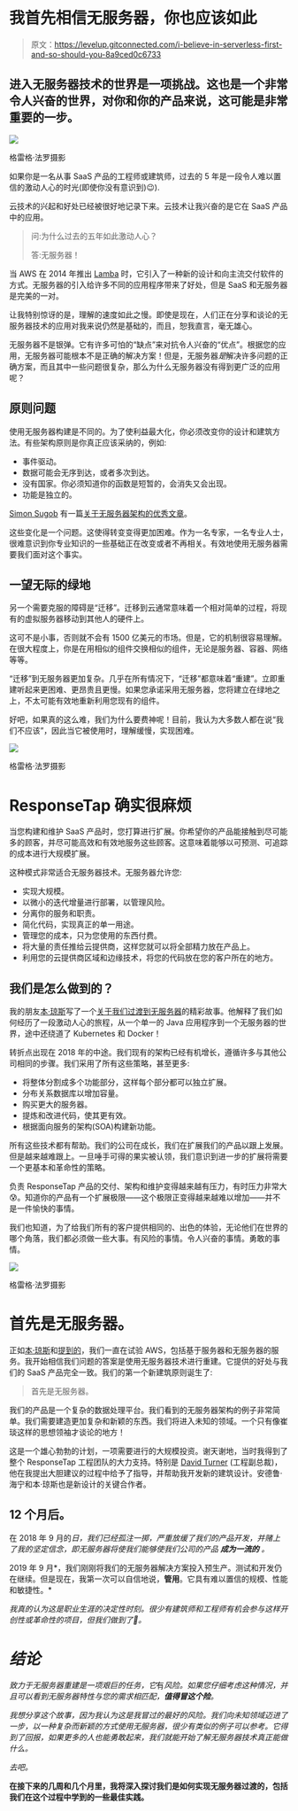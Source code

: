 # 我首先相信无服务器，你也应该如此

> 原文：<https://levelup.gitconnected.com/i-believe-in-serverless-first-and-so-should-you-8a9ced0c6733>

## 进入无服务器技术的世界是一项挑战。这也是一个非常令人兴奋的世界，对你和你的产品来说，这可能是非常重要的一步。

![](img/6cff01ef7d63b46593e349ce15e00893.png)

格雷格·法罗摄影

如果你是一名从事 SaaS 产品的工程师或建筑师，过去的 5 年是一段令人难以置信的激动人心的时光(即使你没有意识到)😉).

云技术的兴起和好处已经被很好地记录下来。云技术让我兴奋的是它在 SaaS 产品中的应用。

> 问:为什么过去的五年如此激动人心？
> 
> 答:无服务器！

当 AWS 在 2014 年推出 [Lamba](https://aws.amazon.com/lambda/) 时，它引入了一种新的设计和向主流交付软件的方式。无服务器的引入给许多不同的应用程序带来了好处，但是 SaaS 和无服务器是完美的一对。

让我特别惊讶的是，理解的速度如此之慢。即使是现在，人们正在分享和谈论的无服务器技术的应用对我来说仍然是基础的，而且，恕我直言，毫无雄心。

无服务器不是银弹。它有许多可怕的“缺点”来对抗令人兴奋的“优点”。根据您的应用，无服务器可能根本不是正确的解决方案！但是，无服务器*是*解决许多问题的正确方案，而且其中一些问题很复杂，那么为什么无服务器没有得到更广泛的应用呢？

## 原则问题

使用无服务器构建是不同的。为了使利益最大化，你必须改变你的设计和建筑方法。有些架构原则是你真正应该采纳的，例如:

*   事件驱动。
*   数据可能会无序到达，或者多次到达。
*   没有国家。你必须知道你的函数是短暂的，会消失又会出现。
*   功能是独立的。

[Simon Sugob](https://medium.com/u/59fdd21a44ca?source=post_page-----8a9ced0c6733--------------------------------) 有一篇[关于无服务器架构的优秀文章](https://medium.com/swlh/serverless-architecture-complete-reference-guide-2019-55363c08d1be)。

这些变化是一个问题。这使得转变变得更加困难。作为一名专家，一名专业人士，很难意识到你专业知识的一些基础正在改变或者不再相关。有效地使用无服务器需要我们面对这个事实。

## 一望无际的绿地

另一个需要克服的障碍是“迁移”。迁移到云通常意味着一个相对简单的过程，将现有的虚拟服务器移动到其他人的硬件上。

这可不是小事，否则就不会有 1500 亿美元的市场。但是，它的机制很容易理解。在很大程度上，你是在用相似的组件交换相似的组件，无论是服务器、容器、网络等等。

“迁移”到无服务器更加复杂。几乎在所有情况下，“迁移”都意味着“重建”。立即重建听起来更困难、更昂贵且更慢。如果您承诺采用无服务器，您将建立在绿地之上，不太可能有效地重新利用您现有的组件。

好吧，如果真的这么难，我们为什么要费神呢！目前，我认为大多数人都在说“我们不应该”，因此当它被使用时，理解缓慢，实现困难。

![](img/860caea871181c1d956201acd986b81c.png)

格雷格·法罗摄影

# ResponseTap 确实很麻烦

当您构建和维护 SaaS 产品时，您打算进行扩展。你希望你的产品能接触到尽可能多的顾客，并尽可能高效和有效地服务这些顾客。这意味着能够以可预测、可追踪的成本进行大规模扩展。

这种模式非常适合无服务器技术。无服务器允许您:

*   实现大规模。
*   以微小的迭代增量进行部署，以管理风险。
*   分离你的服务和职责。
*   简化代码，实现真正的单一用途。
*   管理您的成本，只为您使用的东西付费。
*   将大量的责任推给云提供商，这样您就可以将全部精力放在产品上。
*   利用您的云提供商区域和边缘技术，将您的代码放在您的客户所在的地方。

## 我们是怎么做到的？

我的朋友[本·琼斯](https://medium.com/u/7b4759dcd8ac?source=post_page-----8a9ced0c6733--------------------------------)写了一个[关于我们过渡到无服务器](https://medium.com/responsetap-engineering/monolith-to-microservices-to-serverless-our-journey-745a2b9620ec)的精彩故事。他解释了我们如何经历了一段激动人心的旅程，从一个单一的 Java 应用程序到一个无服务器的世界，途中还绕道了 Kubernetes 和 Docker！

转折点出现在 2018 年的中途。我们现有的架构已经有机增长，遵循许多与其他公司相同的步骤。我们采用了所有这些策略，甚至更多:

*   将整体分割成多个功能部分，这样每个部分都可以独立扩展。
*   分布关系数据库以增加容量。
*   购买更大的服务器。
*   提炼和改进代码，使其更有效。
*   根据面向服务的架构(SOA)构建新功能。

所有这些技术都有帮助。我们的公司在成长，我们在扩展我们的产品以跟上发展。但是越来越难跟上。一旦唾手可得的果实被认领，我们意识到进一步的扩展将需要一个更基本和革命性的策略。

负责 ResponseTap 产品的交付、架构和维护变得越来越有压力，有时压力非常大😰。知道你的产品有一个扩展极限——这个极限正变得越来越难以增加——并不是一件愉快的事情。

我们也知道，为了给我们所有的客户提供相同的、出色的体验，无论他们在世界的哪个角落，我们都必须做一些大事。有风险的事情。令人兴奋的事情。勇敢的事情。

![](img/56555b3d8341c71ea60eb3d86cfc793f.png)

格雷格·法罗摄影

# 首先是无服务器。

正如[本·琼斯](https://medium.com/u/7b4759dcd8ac?source=post_page-----8a9ced0c6733--------------------------------)和[提到的](https://medium.com/responsetap-engineering/monolith-to-microservices-to-serverless-our-journey-745a2b9620ec)，我们一直在试验 AWS，包括基于服务器和无服务器的服务。我开始相信我们问题的答案是使用无服务器技术进行重建。它提供的好处与我们的 SaaS 产品完全一致。我们的第一个新建筑原则诞生了:

> 首先是无服务器。

我们的产品是一个复杂的数据处理平台。我们看到的无服务器架构的例子非常简单。我们需要建造更加复杂和新颖的东西。我们将进入未知的领域。一个只有像崔琰这样的思想领袖才谈论的地方！

这是一个雄心勃勃的计划，一项需要进行的大规模投资。谢天谢地，当时我得到了整个 ResponseTap 工程团队的大力支持。特别是 [David Turner](https://medium.com/u/351587b6784b?source=post_page-----8a9ced0c6733--------------------------------) (工程副总裁)，他在我提出大胆建议的过程中给予了指导，并帮助我开发新的建筑设计。安德鲁·海宁和本·琼斯也是新设计的关键合作者。

## 12 个月后。

在 2018 年 9 月的*日，我们已经孤注一掷，严重放缓了我们的产品开发，并赌上了我的坚定信念，即无服务器将使我们能够使我们公司的产品 ***成为一流的*** 。*

2019 年 9 月*，我们刚刚将我们的无服务器解决方案投入预生产。测试和开发仍在继续。但是现在，我第一次可以自信地说，**管用**。它具有难以置信的规模、性能和敏捷性。*

*我真的认为这是职业生涯的决定性时刻。很少有建筑师和工程师有机会参与这样开创性或革命性的项目，但我们做到了🙂。*

# *结论*

*致力于无服务器重建是一项艰巨的任务，它*有*风险。如果您仔细考虑这种情况，并且可以看到无服务器特性与您的需求相匹配，**值得冒这个险**。*

*我想分享这个故事，因为我认为这是我冒过的最好的风险。我们向未知领域迈进了一步，以一种复杂而新颖的方式使用无服务器，很少有类似的例子可以参考。它得到了回报，如果更多的人也能勇敢起来，我们就能开始了解无服务器技术真正能做什么。*

*去吧。*

**在接下来的几周和几个月里，我将深入探讨我们是如何实现无服务器过渡的，包括我们在这个过程中学到的一些最佳实践。**